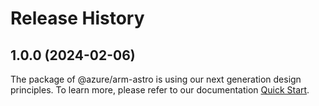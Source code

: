 # Release History
    
## 1.0.0 (2024-02-06)

The package of @azure/arm-astro is using our next generation design principles. To learn more, please refer to our documentation [Quick Start](https://aka.ms/js-track2-quickstart).
